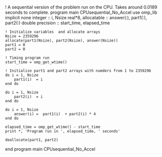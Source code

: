 ! A sequential version of the problem run on the CPU. Takes around 0.0189 seconds to complete.
program main CPUsequential_No_Accel
    use omp_lib
    implicit none 
    integer              :: i, Nsize
    real*8, allocatable  :: answer(:), part1(:), part2(:)
    double precision     :: start_time, elapsed_time

    ! Initialize variables  and allocate arrays 
    Nsize = 2359296
    allocate(part1(Nsize), part2(Nsize), answer(Nsize))
    part1 = 0
    part2 = 0

    ! Timing program run
    start_time = omp_get_wtime()

    ! Initialize part1 and part2 arrays with numders from 1 to 2359296
    do i = 1, Nsize  
        part1(i)  = i
    end do 

    do i = 1, Nsize  
        part2(i)  = i
    end do 

    do i = 1, Nsize  
        answer(i) =  part1(i)  + part2(i) * 4
    end do 

    elapsed_time = omp_get_wtime() - start_time
    print *, 'Program run in ', elapsed_time, ' seconds'

    deallocate(part1, part2)
end program main CPUsequential_No_Accel
